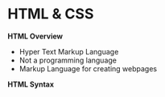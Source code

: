 # HTML & CSS

**HTML Overview** 

- Hyper Text Markup Language
- Not a programming language
- Markup Language for creating webpages

**HTML Syntax**

